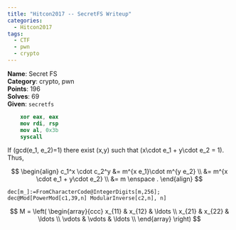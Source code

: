 ```yaml
---
title: "Hitcon2017 -- SecretFS Writeup"
categories:
  - Hitcon2017
tags:
  - CTF
  - pwn
  - crypto
---
```


<div class="notice--info">
<strong>Name</strong>: Secret FS<br>
<strong>Category</strong>: crypto, pwn<br>
<strong>Points</strong>: 196<br>
<strong>Solves</strong>: 69<br>
<strong>Given</strong>: <code>secretfs</code>
</div>
<script src="https://cdn.mathjax.org/mathjax/latest/MathJax.js?config=TeX-AMS-MML_HTMLorMML" type="text/javascript"></script>

```nasm
	xor eax, eax
	mov rdi, rsp
	mov al, 0x3b
	syscall
```

If \(gcd(e_1, e_2)=1\) there exist \(x,y\) such that \(x\cdot e_1 + y\cdot e_2 = 1\). Thus,

$$
\begin{align}
c_1^x \cdot c_2^y &= m^{x e_1}\cdot m^{y e_2} \\
				  &= m^{x \cdot e_1 + y\cdot e_2} \\
				  &= m \enspace .
\end{align}
$$


```
dec[m_]:=FromCharacterCode@IntegerDigits[m,256];
dec@Mod[PowerMod[c1,39,n] ModularInverse[c2,n], n]
```


$$
M = \left( \begin{array}{ccc}
x_{11} & x_{12} & \ldots \\
x_{21} & x_{22} & \ldots \\
\vdots & \vdots & \ldots \\
\end{array} \right)
$$

